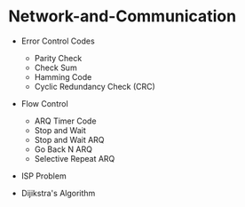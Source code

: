 # Network-and-Communication

- Error Control Codes
  - Parity Check
  - Check Sum
  - Hamming Code
  - Cyclic Redundancy Check (CRC)

- Flow Control
  - ARQ Timer Code
  - Stop and Wait
  - Stop and Wait ARQ
  - Go Back N ARQ
  - Selective Repeat ARQ

- ISP Problem
- Dijikstra's Algorithm

